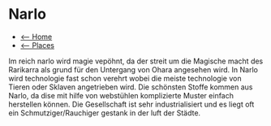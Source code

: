 # Narlo

- [<-- Home](../index.md)
- [<-- Places](index.md)

Im reich narlo wird magie vepöhnt, da der streit
um die Magische macht des Rarikarra als grund
für den Untergang von Ohara angesehen wird.
In Narlo wird technologie fast schon verehrt
wobei die meiste technologie von Tieren oder
Sklaven angetrieben wird. Die schönsten Stoffe
kommen aus Narlo, da dise mit hilfe von webstühlen
komplizierte Muster einfach herstellen können. Die
Gesellschaft ist sehr industrialisiert und es liegt oft
ein Schmutziger/Rauchiger gestank in der luft der
Städte.

